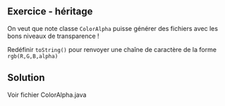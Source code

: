 
Exercice - héritage
--------------------------------------------------------------------------------

On veut que note classe `ColorAlpha` puisse générer des fichiers avec les bons niveaux de transparence !

Redéfinir `toString()` pour renvoyer une chaîne de caractère de la forme `rgb(R,G,B,alpha)`

Solution
---------------------------
Voir fichier ColorAlpha.java
